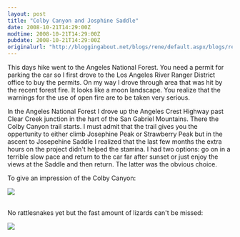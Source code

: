 ```yaml
---
layout: post
title: "Colby Canyon and Josphine Saddle"
date: 2008-10-21T14:29:00Z
modtime: 2008-10-21T14:29:00Z
pubdate: 2008-10-21T14:29:00Z
originalurl: "http://bloggingabout.net/blogs/rene/default.aspx/blogs/rene/archive/2008/10/21/colby-canyon-and-josphine-saddle.aspx"
---
```



<p>This days hike went to the Angeles National Forest. You need a permit for parking the car so I first drove to the Los Angeles River Ranger District office to buy the permits. On my way I drove through area that was hit by the recent forest fire. It looks like a moon landscape. You realize that the warnings for the use of open fire are to be taken very serious.</p><p>In the Angeles National Forest I drove up the Angeles Crest Highway past Clear Creek junction in the hart of the San Gabriel Mountains. There the Colby Canyon trail starts. I must admit that the trail gives you the oppertunity to either climb Josephine Peak or Strawberry Peak but in the ascent to Josepehine Saddle I realized that the last few months the extra hours on the project didn't helped the stamina. I had two options: go on in a terrible slow pace and return to the car far after sunset or just enjoy the views at the Saddle and then return. The latter was the obvious choice.</p><p>To give an impression of the Colby Canyon:</p><p><img src="/cfs-file.ashx/__key/CommunityServer.Blogs.Components.WeblogFiles/rene.src/colby_5F00_canyon_5F00_small.jpg" /></p><p><br />
No rattlesnakes yet but the fast amount of lizards can't be missed:</p><p><img src="/cfs-file.ashx/__key/CommunityServer.Blogs.Components.WeblogFiles/rene.src/hagedis_5F00_sml.jpg" /></p>
